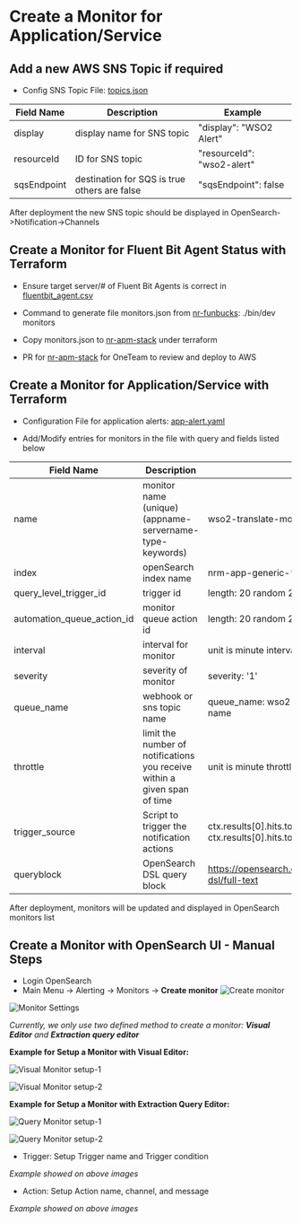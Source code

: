# Create a Monitor for Application/Service

## Add a new AWS SNS Topic if required
- Config SNS Topic File: [topics.json](https://github.com/bcgov/nr-apm-stack/blob/main/terraform/topics.json)

| Field Name  | Description                                  | Example                     |
|-------------|----------------------------------------------|-----------------------------|
| display     | display name for SNS topic                   | "display": "WSO2 Alert"     |
| resourceId  | ID for SNS topic                             | "resourceId": "wso2-alert" |
| sqsEndpoint | destination for SQS is true others are false | "sqsEndpoint": false        |

After deployment the new SNS topic should be displayed in OpenSearch->Notification->Channels

## Create a Monitor for Fluent Bit Agent Status with Terraform
- Ensure target server/# of Fluent Bit Agents is correct in [fluentbit_agent.csv](https://github.com/bcgov-nr/nr-funbucks/blob/main/scripts/fluentbit_agents.csv)

- Command to generate file monitors.json from [nr-funbucks](https://github.com/bcgov-nr/nr-funbucks): ./bin/dev monitors

- Copy monitors.json to [nr-apm-stack](https://github.com/bcgov/nr-apm-stack) under terraform

- PR for [nr-apm-stack](https://github.com/bcgov/nr-apm-stack) for OneTeam to review and deploy to AWS

## Create a Monitor for Application/Service with Terraform

- Configuration File for application alerts: [app-alert.yaml](https://github.com/bcgov/nr-apm-stack/blob/main/terraform/app-alert.yaml)

- Add/Modify entries for monitors in the file with query and fields listed below

| Field Name                 | Description                                                               | Example                                                                  |
|----------------------------|---------------------------------------------------------------------------|--------------------------------------------------------------------------|
| name                       | monitor name (unique) (appname-servername-type-keywords)                  | wso2-translate-monitor-payload                                           |
| index                      | openSearch index name                                                     | nrm-app-generic-* nrm-access-* nrm-metrics-*                             |
| query_level_trigger_id     | trigger id                                                                | length: 20 random 20 digits and chars (lowercase)                        |
| automation_queue_action_id | monitor queue action id                                                   | length: 20 random 20 digits and chars (lowercase)                        |
| interval                   | interval for monitor                                                      | unit is minute interval: 5  - monitor every 5 minutes                    |
| severity                   | severity of monitor                                                       | severity: '1'                                                            |
| queue_name                 | webhook or sns topic name                                                 | queue_name: wso2-alert wso2-alert is SNS topic name                      |
| throttle                   | limit the number of notifications you receive within a given span of time | unit is minute throttle: 60                                              |
| trigger_source             | Script to trigger the notification actions                                | ctx.results[0].hits.total.value > 0 ctx.results[0].hits.total.value == 0 |
| queryblock                 | OpenSearch DSL query block                                                | https://opensearch.org/docs/1.0/opensearch/query-dsl/full-text           |

After deployment, monitors will be updated and displayed in OpenSearch monitors list

## Create a Monitor with OpenSearch UI - Manual Steps

- Login OpenSearch
- Main Menu -> Alerting -> Monitors -> **Create monitor**
![Create monitor](./images/createmonitor.jpg)

![Monitor Settings](./images/monitorsettings.jpg)

<em>Currently, we only use two defined method to create a monitor: **Visual Editor** and **Extraction query editor**</em>

**Example for Setup a Monitor with Visual Editor:**

![Visual Monitor setup-1](./images/visualmonitorsetting.jpg)

![Visual Monitor setup-2](./images/visualmonitorsetting-2.jpg)

**Example for Setup a Monitor with Extraction Query Editor:**

![Query Monitor setup-1](./images/querymonitorsettings.jpg)

![Query Monitor setup-2](./images/querymonitorsettings-2.jpg)

- Trigger: Setup Trigger name and Trigger condition

<em>Example showed on above images</em>

- Action: Setup Action name, channel, and message

<em>Example showed on above images</em>
